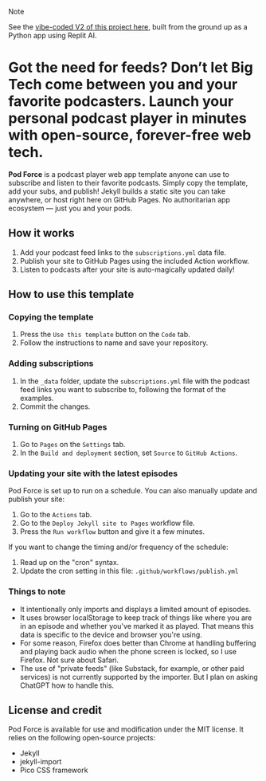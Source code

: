 > [!NOTE]  
> See the [vibe-coded V2 of this project here](https://github.com/pglevy/podcast-aggregator-v2), built from the ground up as a Python app using Replit AI.

# Got the need for feeds? Don’t let Big Tech come between you and your favorite podcasters. Launch your personal podcast player in minutes with open-source, forever-free web tech.

**Pod Force** is a podcast player web app template anyone can use to subscribe and listen to their favorite podcasts. Simply copy the template, add your subs, and publish! Jekyll builds a static site you can take anywhere, or host right here on GitHub Pages. No authoritarian app ecosystem — just you and your pods.

## How it works
1. Add your podcast feed links to the `subscriptions.yml` data file.
1. Publish your site to GitHub Pages using the included Action workflow.
1. Listen to podcasts after your site is auto-magically updated daily!

## How to use this template

### Copying the template

1. Press the `Use this template` button on the `Code` tab.
1. Follow the instructions to name and save your repository.

### Adding subscriptions

1. In the `_data` folder, update the `subscriptions.yml` file with the podcast feed links you want to subscribe to, following the format of the examples.
1. Commit the changes.

### Turning on GitHub Pages

1. Go to `Pages` on the `Settings` tab.
1. In the `Build and deployment` section, set `Source` to `GitHub Actions`.

### Updating your site with the latest episodes

Pod Force is set up to run on a schedule. You can also manually update and publish your site:

1. Go to the `Actions` tab.
1. Go to the `Deploy Jekyll site to Pages` workflow file.
1. Press the `Run workflow` button and give it a few minutes.

If you want to change the timing and/or frequency of the schedule:

1. Read up on the "cron" syntax.
1. Update the cron setting in this file: `.github/workflows/publish.yml`

### Things to note

- It intentionally only imports and displays a limited amount of episodes.
- It uses browser localStorage to keep track of things like where you are in an episode and whether you've marked it as played. That means this data is specific to the device and browser you're using.
- For some reason, Firefox does better than Chrome at handling buffering and playing back audio when the phone screen is locked, so I use Firefox. Not sure about Safari.
- The use of "private feeds" (like Substack, for example, or other paid services) is not currently supported by the importer. But I plan on asking ChatGPT how to handle this.

## License and credit
Pod Force is available for use and modification under the MIT license. It relies on the following open-source projects:

- Jekyll
- jekyll-import
- Pico CSS framework
